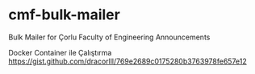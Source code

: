 # cmf-bulk-mailer
 Bulk Mailer for Çorlu Faculty of Engineering Announcements
 
 Docker Container ile Çalıştırma https://gist.github.com/dracorlll/769e2689c0175280b3763978fe657e12
